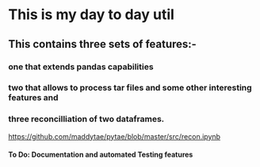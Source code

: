 # This is my day to day util

## This contains three sets of features:- 

### one that extends pandas capabilities 

### two that allows to process tar files and some other interesting features and 

### three reconcilliation of two dataframes.
https://github.com/maddytae/pytae/blob/master/src/recon.ipynb

#### To Do: Documentation and automated Testing features


